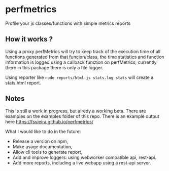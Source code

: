 # perfmetrics
Profile your js classes/functions with simple metrics reports

## How it works ?

Using a proxy perfMetrics will try to keep track of the execution time of all functions generated from that funcion/class, the time statistics and 
function information is logged using a callback function on perfMetrics, currently there in this package there is only a file logger.

Using reporter like `node reports/html.js stats.log stats` will create a stats.html report. 

## Notes

This is still a work in progress, but alredy a working beta. 
There are examples on the examples folder of this repo. 
There is an example output here https://fsvieira.github.io/perfmetrics/

What I would like to do in the future:
  * Release a version on npm,
  * Make usage documentation,
  * Allow cli tools to generate report,
  * Add and improve loggers: using webworker compatible api, rest-api. 
  * Add more reports, including a live webapp using a rest-api server.
  
  
